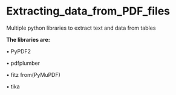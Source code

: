 # Extracting_data_from_PDF_files
Multiple python libraries to extract text and data from tables

**The libraries are:**

•	PyPDF2

•	pdfplumber

•	fitz from(PyMuPDF)

•	tika

